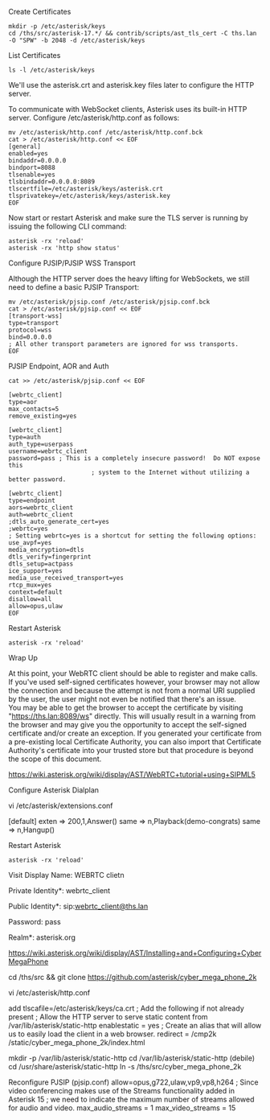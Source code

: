 <!--
#@refs:https://wiki.asterisk.org/wiki/display/AST/Configuring+Asterisk+for+WebRTC+Clients
-->

Create Certificates
```
mkdir -p /etc/asterisk/keys
cd /ths/src/asterisk-17.*/ && contrib/scripts/ast_tls_cert -C ths.lan -O "SPW" -b 2048 -d /etc/asterisk/keys
```


List Certificates
```
ls -l /etc/asterisk/keys
```

We'll use the asterisk.crt and asterisk.key files later to configure the HTTP server.


To communicate with WebSocket clients, Asterisk uses its built-in HTTP server. 
Configure /etc/asterisk/http.conf as follows:
```
mv /etc/asterisk/http.conf /etc/asterisk/http.conf.bck
cat > /etc/asterisk/http.conf << EOF
[general]
enabled=yes
bindaddr=0.0.0.0
bindport=8088
tlsenable=yes
tlsbindaddr=0.0.0.0:8089
tlscertfile=/etc/asterisk/keys/asterisk.crt
tlsprivatekey=/etc/asterisk/keys/asterisk.key
EOF
```

Now start or restart Asterisk and make sure the TLS server is running by issuing the following CLI command:
```
asterisk -rx 'reload'
asterisk -rx 'http show status'
```

Configure PJSIP/PJSIP WSS Transport

Although the HTTP server does the heavy lifting for WebSockets, we still need to define a basic PJSIP Transport:
```
mv /etc/asterisk/pjsip.conf /etc/asterisk/pjsip.conf.bck
cat > /etc/asterisk/pjsip.conf << EOF
[transport-wss]
type=transport
protocol=wss
bind=0.0.0.0
; All other transport parameters are ignored for wss transports.
EOF
```

PJSIP Endpoint, AOR and Auth
```
cat >> /etc/asterisk/pjsip.conf << EOF

[webrtc_client]
type=aor
max_contacts=5
remove_existing=yes
  
[webrtc_client]
type=auth
auth_type=userpass
username=webrtc_client
password=pass ; This is a completely insecure password!  Do NOT expose this
                       ; system to the Internet without utilizing a better password.
 
[webrtc_client]
type=endpoint
aors=webrtc_client
auth=webrtc_client
;dtls_auto_generate_cert=yes
;webrtc=yes
; Setting webrtc=yes is a shortcut for setting the following options:
use_avpf=yes
media_encryption=dtls
dtls_verify=fingerprint
dtls_setup=actpass
ice_support=yes
media_use_received_transport=yes
rtcp_mux=yes
context=default
disallow=all
allow=opus,ulaw
EOF
```

Restart Asterisk
```
asterisk -rx 'reload'
```

Wrap Up

At this point, your WebRTC client should be able to register and make calls. 
If you've used self-signed certificates however, your browser may not allow the connection 
and because the attempt is not from a normal URI supplied by the user, 
the user might not even be notified that there's an issue.  
You may be able to get the browser to accept the certificate by visiting "https://ths.lan:8089/ws" directly. 
This will usually result in a warning from the browser and may give you the opportunity to accept the self-signed certificate 
and/or create an exception. If you generated your certificate from a pre-existing local Certificate Authority, 
you can also import that Certificate Authority's certificate into your trusted store 
but that procedure is beyond the scope of this document.

https://wiki.asterisk.org/wiki/display/AST/WebRTC+tutorial+using+SIPML5

Configure Asterisk Dialplan

vi /etc/asterisk/extensions.conf

[default]
exten => 200,1,Answer()
same => n,Playback(demo-congrats)
same => n,Hangup()

Restart Asterisk
```
asterisk -rx 'reload'
```

Visit 
Display Name: WEBRTC clietn
	
Private Identity*: webrtc_client
	
Public Identity*: sip:webrtc_client@ths.lan
	
Password: pass
	
Realm*: asterisk.org
	

https://wiki.asterisk.org/wiki/display/AST/Installing+and+Configuring+CyberMegaPhone


cd /ths/src && git clone https://github.com/asterisk/cyber_mega_phone_2k

vi /etc/asterisk/http.conf

add
tlscafile=/etc/asterisk/keys/ca.crt
; Add the following if not already present
; Allow the HTTP server to serve static content from /var/lib/asterisk/static-http
enablestatic = yes
; Create an alias that will allow us to easily load the client in a web browser.
redirect = /cmp2k /static/cyber_mega_phone_2k/index.html

mkdir -p /var/lib/asterisk/static-http
cd /var/lib/asterisk/static-http (debile)
cd  /usr/share/asterisk/static-http
ln -s /ths/src/cyber_mega_phone_2k


Reconfigure PJSIP (pjsip.conf)
allow=opus,g722,ulaw,vp9,vp8,h264
; Since video conferencing makes use of the Streams functionality added in Asterisk 15
; we need to indicate the maximum number of streams allowed for audio and video.
max_audio_streams = 1
max_video_streams = 15